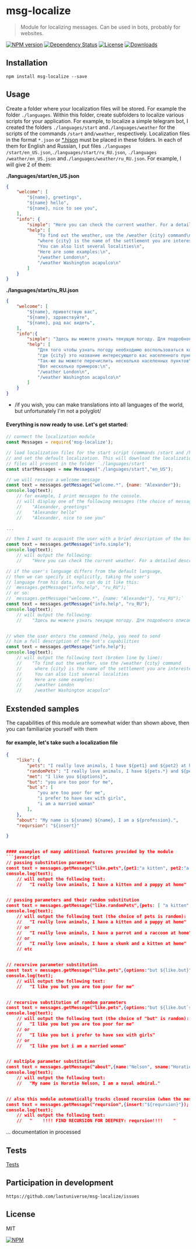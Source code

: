 # msg-localize
> Module for localizing messages. Can be used in bots, probably for websites.


[![NPM version][npm-image]][npm-url]
[![Dependency Status][david-image]][david-url]
[![License][license-image]][license-url]
[![Downloads][downloads-image]][downloads-url]

## Installation

```
npm install msg-localize --save
```

## Usage

Create a folder where your localization files will be stored. For example the folder `./languages`. Within this folder, create subfolders to localize various scripts for your application. For example, to localize a simple telegram bot, I created the folders `./languages/start` and`./languages​/weather` for the scripts of the commands `/start` and`/weather`, respectively. Localization files in the format `*.json` or [*.hjson](https://www.npmjs.com/package/hjson) must be placed in these folders. In each of them for English and Russian, I put files `./languages​/start/en_US.json`,`./languages​​/start/ru_RU.json`, `./languages​/weather/en_US.json` and`./languages/weather/ru_RU.json`. For example, I will give 2 of them:

**./languages/start/en_US.json**
```JSON
{
    "welcome": [
        "${name}, greetings",
        "${name} hello",
        "${name}, nice to see you",
    ],
    "info": {
        "simple": "Here you can check the current weather. For a detailed description of the features, enter the command / help",
        "help": [
            "To find out the weather, use the /weather {city} command\n",
            "where {city} is the name of the settlement you are interested in\n",
            "You can also list several localities\n",
            "Here are some examples:\n",
            "/weather London\n",
            "/weather Washington acapulco\n"
        ]
    }
}
```

**./languages/start/ru_RU.json**
```JSON
{
    "welcome": [
        "${name}, приветствую вас",
        "${name}, здравствуйте",
        "${name}, рад вас видеть",
    ],
    "info":{
        "simple": "Здесь вы можете узнать текущую погоду. Для подробного описания возможностей введите команду /help",
        "help": [
            "Для того чтобы узнать погоду необходимо воспользоваться командой /weather {city}\n",
            "где {city} это название интересующего вас населенного пункта\n",
            "Так-же вы можете перечислить несколько населенных пунктов\n",
            "Вот несколько примеров:\n",
            "/weather London\n",
            "/weather Washington acapulco\n"
        ]
    }
}
```
* /if you wish, you can make translations into all languages ​​of the world, but unfortunately I'm not a polyglot/


#### Everything is now ready to use. Let's get started:


```javascript
// connect the localization module
const Messages = require('msg-localize');

// load localization files for the start script (commands /start and /help)
// and set the default localization. This will download the localization 
// files all present in the folder `./languages/start`
const startMessages = new Messages("./languages/start","en_US");

// we will receive a welcome message
const text = messages.getMessage("welcome.*", {name: "Alexander"});
console.log(text);
    // for example, I print messages to the console.
    // will display one of the following messages (the choice of message is random):
    //    "Alexander, greetings"
    //    "Alexander hello"
    //    "Alexander, nice to see you"

...

// then I want to acquaint the user with a brief description of the bot's capabilities
const text = messages.getMessage("info.simple");
console.log(text);
    // will output the following:
    //    "Here you can check the current weather. For a detailed description of the features, enter the command /help"

// if the user's language differs from the default language, 
// then we can specify it explicitly, taking the user's 
// language from his data. You can do it like this:
// `messages.getMessage("info.help", "ru_RU");`
// or so:
// `messages.getMessage("welcome.*", {name: "Alexander"}, "ru_RU");`
const text = messages.getMessage("info.help", "ru_RU"); 
console.log(text);
    // will output the following:
    //    "Здесь вы можете узнать текущую погоду. Для подробного описания возможностей введите команду /help"


// when the user enters the command /help, you need to send
// him a full description of the bot's capabilities
const text = messages.getMessage("info.help");
console.log(text);
    // will output the following text (broken line by line):
    //    "To find out the weather, use the /weather {city} command
    //     where {city} is the name of the settlement you are interested in
    //     You can also list several localities
    //     Here are some examples:
    //     /weather London
    //     /weather Washington acapulco"
```


## Exstended samples
The capabilities of this module are somewhat wider than shown above, then you can familiarize yourself with them


#### for example, let's take such a localization file
```JSON
{
    "like": {
        "pets": "I really love animals, I have ${pet1} and ${pet2} at home",
        "randomPets": "I really love animals, I have ${pets.*} and ${pets.*} at home",
        "met": "I like you ${options}",
        "but": "you are too poor for me",
        "but`s": [
            "you are too poor for me",
            "i prefer to have sex with girls",
            "i am a married woman"
        ],
    },
    "about": "My name is ${sname} ${name}, I am a ${profession}.",
    "reqursion": "${insert}"

}


#### examples of many additional features provided by the module
```javascript
// passing substitution parameters
const text = messages.getMessage("like.pets",{pet1:"a kitten", pet2:"a puppy"});
console.log(text);
    // will output the following text:
    //   "I really love animals, I have a kitten and a puppy at home"


// passing parameters and their random substitution
const text = messages.getMessage("like.randomPets",{pets: [ "a kitten", "a puppy", "a duck", "a parrot", "a canary", "a guinea pig", "a hamster", "a raccoon" "a skunk"]});
console.log(text);
    // will output the following text (the choice of pets is random):
    //   "I really love animals, I have a kitten and a puppy at home"
    // or
    //   "I really love animals, I have a parrot and a raccoon at home"
    // or
    //   "I really love animals, I have a skunk and a kitten at home"
    // etc


// recursive parameter substitution
const text = messages.getMessage("like.pets",{options:"but ${like.but}"});
console.log(text);
    // will output the following text:
    //   "I like you but you are too poor for me"


// recursive substitution of random parameters
const text = messages.getMessage("like.pets",{options:"but ${like.but`s.*}"});
console.log(text);
    // will output the following text (the choice of "but" is random)::
    //   "I like you but you are too poor for me"
    // or
    //   "I like you but i prefer to have sex with girls"
    // or
    //   "I like you but i am a married woman"


// multiple parameter substitution
const text = messages.getMessage("about",{name:"Nelson", sname:"Horatio", profession:"naval admiral"});
console.log(text);
    // will output the following text:
    //   "My name is Horatio Nelson, I am a naval admiral."


// also this module automatically tracks closed recursion (when the message replaces itself)
const text = messages.getMessage("reqursion",{insert:"${reqursion}"});
console.log(text);
    // will output the following text:
    //   "    !!!! FIND RECURSION FOR DEEPKEY: reqursion!!!!    "
```

... documentation in processed

## Tests
[Tests](http://jsfiddle.net/zb0vwqsd/)

## Participation in development
```
https://github.com/lastuniverse/msg-localize/issues
```
## License

MIT

[![NPM](https://nodei.co/npm/msg-localize.png?downloads=true&downloadRank=true&stars=true)](https://nodei.co/npm/msg-localize/)

[npm-image]: https://img.shields.io/npm/v/msg-localize.svg?style=flat
[npm-url]: https://npmjs.org/package/msg-localize
[david-image]: http://img.shields.io/david/lastuniverse/msg-localize.svg?style=flat
[david-url]: https://david-dm.org/lastuniverse/msg-localize
[license-image]: http://img.shields.io/npm/l/msg-localize.svg?style=flat
[license-url]: LICENSE
[downloads-image]: http://img.shields.io/npm/dm/msg-localize.svg?style=flat
[downloads-url]: https://npmjs.org/package/msg-localize
